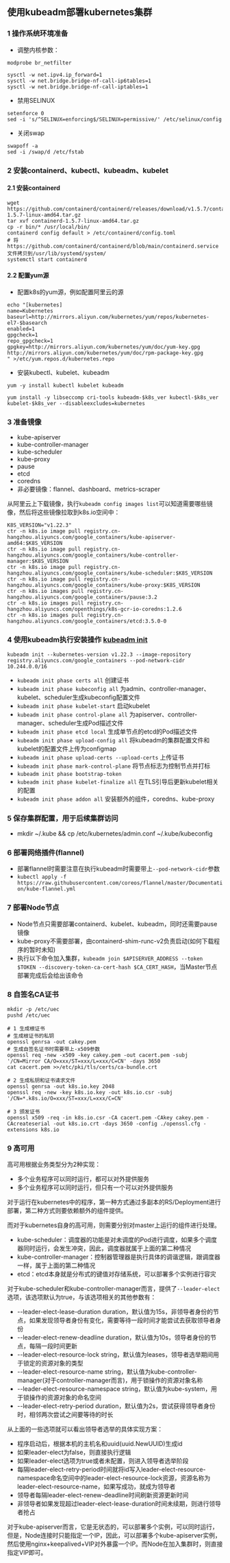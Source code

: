 ## 使用kubeadm部署kubernetes集群

### 1 操作系统环境准备
* 调整内核参数：
```
modprobe br_netfilter

sysctl -w net.ipv4.ip_forward=1
sysctl -w net.bridge.bridge-nf-call-ip6tables=1
sysctl -w net.bridge.bridge-nf-call-iptables=1
```
* 禁用SELINUX
```
setenforce 0
sed -i 's/^SELINUX=enforcing$/SELINUX=permissive/' /etc/selinux/config
```
* 关闭swap
```
swapoff -a
sed -i /swap/d /etc/fstab
```

### 2 安装containerd、kubectl、kubeadm、kubelet

#### 2.1 安装containerd

``` shell
wget https://github.com/containerd/containerd/releases/download/v1.5.7/containerd-1.5.7-linux-amd64.tar.gz
tar xvf containerd-1.5.7-linux-amd64.tar.gz
cp -r bin/* /usr/local/bin/
containerd config default > /etc/containerd/config.toml
# 将https://github.com/containerd/containerd/blob/main/containerd.service文件拷贝到/usr/lib/systemd/system/
systemctl start containerd
```

#### 2.2 配置yum源

* 配置k8s的yum源，例如配置阿里云的源
```
echo "[kubernetes]
name=Kubernetes
baseurl=http://mirrors.aliyun.com/kubernetes/yum/repos/kubernetes-el7-$basearch
enabled=1
gpgcheck=1
repo_gpgcheck=1
gpgkey=http://mirrors.aliyun.com/kubernetes/yum/doc/yum-key.gpg http://mirrors.aliyun.com/kubernetes/yum/doc/rpm-package-key.gpg
" >/etc/yum.repos.d/kubernetes.repo
```

* 安装kubectl、kubelet、kubeadm
``` shell
yum -y install kubectl kubelet kubeadm
```

```
yum install -y libseccomp cri-tools kubeadm-$k8s_ver kubectl-$k8s_ver kubelet-$k8s_ver --disableexcludes=kubernetes
```

### 3 准备镜像
* kube-apiserver
* kube-controller-manager
* kube-scheduler
* kube-proxy
* pause
* etcd
* coredns
* 非必要镜像：flannel、dashboard、metrics-scraper

从阿里云上下载镜像，执行`kubeadm config images list`可以知道需要哪些镜像，然后将这些镜像拉取到k8s.io空间中：

``` shell
K8S_VERSION="v1.22.3"
ctr -n k8s.io image pull registry.cn-hangzhou.aliyuncs.com/google_containers/kube-apiserver-amd64:$K8S_VERSION
ctr -n k8s.io image pull registry.cn-hangzhou.aliyuncs.com/google_containers/kube-controller-manager:$K8S_VERSION
ctr -n k8s.io image pull registry.cn-hangzhou.aliyuncs.com/google_containers/kube-scheduler:$K8S_VERSION
ctr -n k8s.io image pull registry.cn-hangzhou.aliyuncs.com/google_containers/kube-proxy:$K8S_VERSION
ctr -n k8s.io images pull registry.cn-hangzhou.aliyuncs.com/google_containers/pause:3.2
ctr -n k8s.io images pull registry.cn-hangzhou.aliyuncs.com/openthings/k8s-gcr-io-coredns:1.2.6
ctr -n k8s.io images pull registry.cn-hangzhou.aliyuncs.com/google_containers/etcd:3.5.0-0
```

### 4 使用kubeadm执行安装操作 [kubeadm init](https://kubernetes.io/zh/docs/reference/setup-tools/kubeadm/kubeadm-init/)

``` shell
kubeadm init --kubernetes-version v1.22.3 --image-repository registry.aliyuncs.com/google_containers --pod-network-cidr 10.244.0.0/16
```

* `kubeadm init phase certs all` 创建证书
* `kubeadm init phase kubeconfig all` 为admin、controller-manager、kubelet、scheduler生成kubeconfig配置文件
* `kubeadm init phase kubelet-start` 启动kubelet
* `kubeadm init phase control-plane all` 为apiserver、controller-manager、scheduler生成Pod描述文件
* `kubeadm init phase etcd local` 生成单节点的etcd的Pod描述文件
* `kubeadm init phase upload-config all` 将kubeadm的集群配置文件和kubelet的配置文件上传为configmap
* `kubeadm init phase upload-certs --upload-certs` 上传证书
* `kubeadm init phase mark-control-plane` 将节点标志为控制节点并打标
* `kubeadm init phase bootstrap-token`
* `kubeadm init phase kubelet-finalize all` 在TLS引导后更新kubelet相关的配置
* `kubeadm init phase addon all` 安装额外的组件，coredns、kube-proxy

### 5 保存集群配置，用于后续集群访问
* mkdir ~/.kube && cp /etc/kubernetes/admin.conf ~/.kube/kubeconfig

### 6 部署网络插件(flannel)

* 部署flannel时需要注意在执行kubeadm时需要带上`--pod-network-cidr`参数
* `kubectl apply -f https://raw.githubusercontent.com/coreos/flannel/master/Documentation/kube-flannel.yml`

### 7 部署Node节点

* Node节点只需要部署containerd、kubelet、kubeadm，同时还需要pause镜像
* kube-proxy不需要部署，由containerd-shim-runc-v2负责启动(如何下载程序的暂时未知)
* 执行以下命令加入集群，`kubeadm join $APISERVER_ADDRESS --token $TOKEN --discovery-token-ca-cert-hash $CA_CERT_HASH`，当Master节点部署完成后会给出该命令

### 8 自签名CA证书

``` shell
mkdir -p /etc/uec
pushd /etc/uec

# 1 生成根证书
# 生成根证书的私钥
openssl genrsa -out cakey.pem
# 生成自签名证书时需要带上-x509参数
openssl req -new -x509 -key cakey.pem -out cacert.pem -subj '/CN=Mirror CA/O=xxx/ST=xxx/L=xxx/C=CN' -days 3650
cat cacert.pem >>/etc/pki/tls/certs/ca-bundle.crt

# 2 生成私钥和证书请求文件
openssl genrsa -out k8s.io.key 2048
openssl req -new -key k8s.io.key -out k8s.io.csr -subj '/CN=*.k8s.io/O=xxx/ST=xxx/L=xxx/C=CN'

# 3 颁发证书
openssl x509 -req -in k8s.io.csr -CA cacert.pem -CAkey cakey.pem -CAcreateserial -out k8s.io.crt -days 3650 -config ./openssl.cfg -extensions k8s.io
```

### 9 高可用

高可用根据业务类型分为2种实现：

* 多个业务程序可以同时运行，都可以对外提供服务
* 多个业务程序可以同时运行，但只有一个可以对外提供服务

对于运行在kubernetes中的程序，第一种方式通过多副本的RS/Deployment进行部署，第二种方式则要依赖额外的组件提供。

而对于kubernetes自身的高可用，则需要分别对master上运行的组件进行处理。

* kube-scheduler：调度器的功能是对未调度的Pod进行调度，如果多个调度器同时运行，会发生冲突，因此，调度器就属于上面的第二种情况
* kube-controller-manager：控制器管理器是执行具体的调谐逻辑，跟调度器一样，属于上面的第二种情况
* etcd：etcd本身就是分布式的键值对存储系统，可以部署多个实例进行容灾

对于kube-scheduler和kube-controller-manager而言，提供了`--leader-elect`选项，该选项默认为true，与该选项相关的其他参数有：

* --leader-elect-lease-duration duration，默认值为15s，非领导者身份的节点，如果发现领导者身份有变化，需要等待一段时间才能尝试去获取领导者身份
* --leader-elect-renew-deadline duration，默认值为10s，领导者身份的节点，每隔一段时间更新
* --leader-elect-resource-lock string，默认值为leases，领导者选举期间用于锁定的资源对象的类型
* --leader-elect-resource-name string，默认值为kube-controller-manager(对于controller-manager而言)，用于锁操作的资源对象名称
* --leader-elect-resource-namespace string，默认值为kube-system，用于锁操作的资源对象的命名空间
* --leader-elect-retry-period duration，默认值为2s，尝试获得领导者身份时，相邻两次尝试之间要等待的时长

从上面的一些选项就可以看出领导者选举的具体实现方案：

* 程序启动后，根据本机的主机名和uuid(uuid.NewUUID)生成id
* 如果leader-elect为false，则直接执行逻辑
* 如果leader-elect选项为true或者未配置，则进入领导者选举阶段
* 每隔leader-elect-retry-period时间就将id写入leader-elect-resource-namespace命名空间中的leader-elect-resource-lock资源，资源名称为leader-elect-resource-name，如果写成功，就成为领导者
* 领导者每隔leader-elect-renew-deadline时间刷新资源更新时间
* 非领导者如果发现超过leader-elect-lease-duration时间未续期，则进行领导者抢占

对于kube-apiserver而言，它是无状态的，可以部署多个实例，可以同时运行，但是，Node连接时只能指定一个IP，因此，可以部署多个kube-apiserver实例，然后使用nginx+keepalived+VIP对外暴露一个IP。而Node在加入集群时，则直接指定VIP即可。